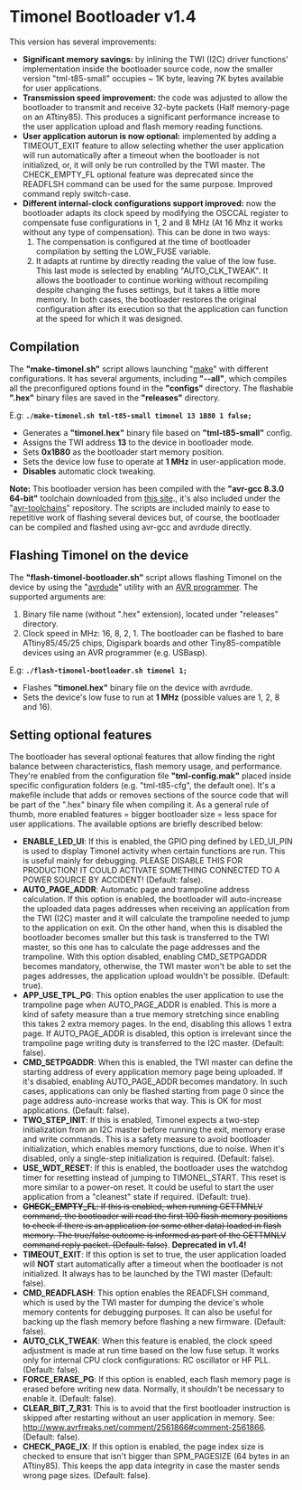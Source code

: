 # Timonel Bootloader v1.4

This version has several improvements:

* **Significant memory savings:** by inlining the TWI (I2C) driver functions' implementation inside the bootloader source code, now the smaller version "tml-t85-small" occupies \~ 1K byte, leaving 7K bytes available for user applications.
* **Transmission speed improvement:** the code was adjusted to allow the bootloader to transmit and receive 32-byte packets (Half memory-page on an ATtiny85). This produces a significant performance increase to the user application upload and flash memory reading functions.
* **User application autorun is now optional:** implemented by adding a TIMEOUT\_EXIT feature to allow selecting whether the user application will run automatically after a timeout when the bootloader is not initialized, or, it will only be run controlled by the TWI master. The CHECK\_EMPTY\_FL optional feature was deprecated since the READFLSH command can be used for the same purpose. Improved command reply switch-case.
* **Different internal-clock configurations support improved:** now the bootloader adapts its clock speed by modifying the OSCCAL register to compensate fuse configurations in 1, 2 and 8 MHz (At 16 Mhz it works without any type of compensation). This can be done in two ways:
    1. The compensation is configured at the time of bootloader compilation by setting the LOW\_FUSE variable.
    2. It adapts at runtime by directly reading the value of the low fuse. This last mode is selected by enabling "AUTO\_CLK\_TWEAK". It allows the bootloader to continue working without recompiling despite changing the fuses settings, but it takes a little more memory. In both cases, the bootloader restores the original configuration after its execution so that the application can function at the speed for which it was designed.

## Compilation

The **"make-timonel.sh"** script allows launching "[make](http://www.gnu.org/software/make)" with different configurations. It has several arguments, including **"--all"**, which compiles all the preconfigured options found in the **"configs"** directory. The flashable **".hex"** binary files are saved in the **"releases"** directory.

E.g: <b>`./make-timonel.sh tml-t85-small timonel 13 1B80 1 false;`</b>

* Generates a **"timonel.hex"** binary file based on **"tml-t85-small"** config.
* Assigns the TWI address **13** to the device in bootloader mode.
* Sets **0x1B80** as the bootloader start memory position.
* Sets the device low fuse to operate at **1 MHz** in user-application mode.
* **Disables** automatic clock tweaking.

**Note:** This bootloader version has been compiled with the **"avr-gcc 8.3.0 64-bit"** toolchain downloaded from [this site](http://blog.zakkemble.net/avr-gcc-builds)., it's also included under the "[avr-toolchains](http://github.com/casanovg/avr-toolchains)" repository. The scripts are included mainly to ease to repetitive work of flashing several devices but, of course, the bootloader can be compiled and flashed using avr-gcc and avrdude directly.

## <a id="Installation"></a>Flashing Timonel on the device

The **"flash-timonel-bootloader.sh"** script allows flashing Timonel on the device by using the "[avrdude](http://savannah.nongnu.org/projects/avrdude)" utility with an [AVR programmer](http://www.fischl.de/usbasp). The supported arguments are:

1. Binary file name (without ".hex" extension), located under "releases" directory.
2. Clock speed in MHz: 16, 8, 2, 1.
The bootloader can be flashed to bare ATtiny85/45/25 chips, Digispark boards and other Tiny85-compatible devices using an AVR programmer (e.g. USBasp).

E.g: <b>`./flash-timonel-bootloader.sh timonel 1;`</b>

* Flashes **"timonel.hex"** binary file on the device with avrdude.
* Sets the device's low fuse to run at **1 MHz** (possible values are 1, 2, 8 and 16).

## Setting optional features

The bootloader has several optional features that allow finding the right balance between characteristics, flash memory usage, and performance. They're enabled from the configuration file **"tml-config.mak"** placed inside specific configuration folders (e.g. "tml-t85-cfg", the default one). It's a makefile include that adds or removes sections of the source code that will be part of the ".hex" binary file when compiling it. As a general rule of thumb, more enabled features = bigger bootloader size = less space for user applications. The available options are briefly described below:

* **ENABLE\_LED\_UI**: If this is enabled, the GPIO ping defined by LED\_UI\_PIN is used to display Timonel activity when certain functions are run. This is useful mainly for debugging. PLEASE DISABLE THIS FOR PRODUCTION! IT COULD ACTIVATE SOMETHING CONNECTED TO A POWER SOURCE BY ACCIDENT! (Default: false).
* **AUTO\_PAGE\_ADDR**: Automatic page and trampoline address calculation. If this option is enabled, the bootloader will auto-increase the uploaded data pages addresses when receiving an application from the TWI (I2C) master and it will calculate the trampoline needed to jump to the application on exit. On the other hand, when this is disabled the bootloader becomes smaller but this task is transferred to the TWI master, so this one has to calculate the page addresses and the trampoline. With this option disabled, enabling CMD\_SETPGADDR becomes mandatory, otherwise, the TWI master won't be able to set the pages addresses, the application upload wouldn't be possible. (Default: true).
* **APP\_USE\_TPL\_PG**: This option enables the user application to use the trampoline page when AUTO\_PAGE\_ADDR is enabled. This is more a kind of safety measure than a true memory stretching since enabling this takes 2 extra memory pages. In the end, disabling this allows 1 extra page. If AUTO\_PAGE\_ADDR is disabled, this option is irrelevant since the trampoline page writing duty is transferred to the I2C master. (Default: false).
* **CMD\_SETPGADDR**: When this is enabled, the TWI master can define the starting address of every application memory page being uploaded. If it's disabled, enabling AUTO\_PAGE\_ADDR becomes mandatory. In such cases, applications can only be flashed starting from page 0 since the page address auto-increase works that way. This is OK for most applications. (Default: false).
* **TWO\_STEP\_INIT**: If this is enabled, Timonel expects a two-step initialization from an I2C master before running the exit, memory erase and write commands. This is a safety measure to avoid bootloader initialization, which enables memory functions, due to noise. When it's disabled, only a single-step initialization is required. (Default: false).
* **USE\_WDT\_RESET**: If this is enabled, the bootloader uses the watchdog timer for resetting instead of jumping to TIMONEL\_START. This reset is more similar to a power-on reset. It could be useful to start the user application from a "cleanest" state if required. (Default: true).
* ~~**CHECK\_EMPTY\_FL**: If this is enabled, when running GETTMNLV command, the bootloader will read the first 100 flash memory positions to check if there is an application (or some other data) loaded in flash memory. The true/false outcome is informed as part of the GETTMNLV command reply packet. (Default: false)~~. **Deprecated  in v1.4!**
* **TIMEOUT_EXIT**: If this option is set to true, the user application loaded will **NOT** start automatically after a timeout when the bootloader is not initialized. It always has to be launched by the TWI master (Default: false).
* **CMD\_READFLASH**: This option enables the READFLSH command, which is used by the TWI master for dumping the device's whole memory contents for debugging purposes. It can also be useful for backing up the flash memory before flashing a new firmware. (Default: false).
* **AUTO\_CLK\_TWEAK**: When this feature is enabled, the clock speed adjustment is made at run time based on the low fuse setup. It works only for internal CPU clock configurations: RC oscillator or HF PLL. (Default: false).
* **FORCE\_ERASE\_PG**: If this option is enabled, each flash memory page is erased before writing new data. Normally, it shouldn't be necessary to enable it. (Default: false).
* **CLEAR\_BIT\_7\_R31**: This is to avoid that the first bootloader instruction is skipped after restarting without an user application in memory. See: http://www.avrfreaks.net/comment/2561866#comment-2561866. (Default: false).
* **CHECK\_PAGE\_IX**: If this option is enabled, the page index size is checked to ensure that isn't bigger than SPM\_PAGESIZE (64 bytes in an ATtiny85). This keeps the app data integrity in case the master sends wrong page sizes. (Default: false).
